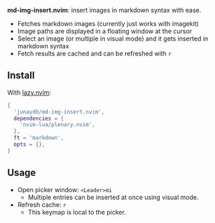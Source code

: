**md-img-insert.nvim**: insert images in markdown syntax with ease.

- Fetches markdown images (currently just works with imagekit)
- Image paths are displayed in a floating window at the cursor
- Select an image (or multiple in visual mode) and it gets inserted in markdown syntax
- Fetch results are cached and can be refreshed with `r`

## Install

With [lazy.nvim](https://github.com/folke/lazy.nvim):

```lua
{
  'junaydb/md-img-insert.nvim',
  dependencies = {
    'nvim-lua/plenary.nvim',
  },
  ft = 'markdown',
  opts = {},
}
```

## Usage

- Open picker window: `<Leader>mi`
  - Multiple entries can be inserted at once using visual mode.
- Refresh cache: `r`
  - This keymap is local to the picker.
